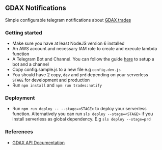## GDAX Notifications
Simple configurable telegram notifications about [GDAX trades](https://www.gdax.com/trade)

### Getting started
- Make sure you have at least NodeJS version 6 installed
- An AWS account and necessary IAM role to create and execute lambda function
- A Telegram Bot and Channel. You can follow the guide [here](https://medium.com/@terryyuen/step-by-step-telegram-notification-bot-96843e04ec22) to setup a bot and a channel
- Copy config.sample.js to a new file e.g `config.dev.js`
- You should have 2 copy, `dev` and `prd` depending on your serverless `STAGE` for development and production
- Run `npm install` and `npm run trades:notify`


### Deployment
- Run `npm run deploy -- --stage=<STAGE>` to deploy your serverless function. Alternatively you can run `sls deploy --stage=<STAGE>` if you install serverless as global dependency. E.g `sls deploy --stage=prd`

### References
- [GDAX API Documentation](https://docs.gdax.com/)
